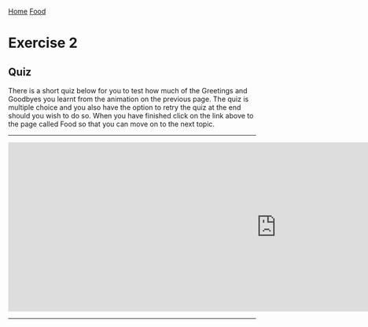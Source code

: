 
<a href="index.html">Home</a> 
<a href="Food.html">Food</a> 


<body>
<h1>Exercise 2</h1>
<h2>Quiz </h2>

<p> There is a short quiz below for you to test how much of the Greetings and Goodbyes you learnt from the animation on the previous page. The quiz is multiple choice and you also have the option to retry the quiz at the end should you wish to do so. When you have finished click on the link above to the page called Food so that you can move on to the next topic. </p>

<hr>

<iframe src="https://h5p.org/h5p/embed/168624" width="1090" height="345" frameborder="0" allowfullscreen="allowfullscreen"></iframe><script src="https://h5p.org/sites/all/modules/h5p/library/js/h5p-resizer.js" charset="UTF-8"></script>


<hr>





